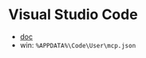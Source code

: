 # Visual Studio Code
- [doc](https://docs.github.com/ko/copilot/how-tos/provide-context/use-mcp/extend-copilot-chat-with-mcp?tool=vscode)
- win: `%APPDATA%\Code\User\mcp.json`